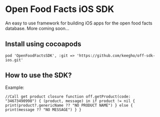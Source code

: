 # Open Food Facts iOS SDK
An easy to use framework for building iOS apps for the open food facts database.
More coming soon...
## Install using cocoapods
`pod 'OpenFoodFactsSDK', :git => 'https://github.com/keegho/off-sdk-ios.git'`
## How to use the SDK?
Example:

`//Call get product closure function
    off.getProduct(code: "34673490998") { (product, message) in
            if product != nil {
                print(product?.genericName ?? "NO PRODUCT NAME")
            } else {
                print(message ?? "NO MESSAGE")
            }
     }`

